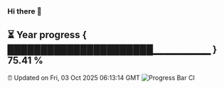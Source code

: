 ### Hi there 👋
⏳ Year progress { ██████████████████████▁▁▁▁▁▁▁▁ } 75.41 %
---
⏰ Updated on Fri, 03 Oct 2025 06:13:14 GMT
![Progress Bar CI](https://github.com/Moyi321/Moyi321/workflows/Progress%20Bar%20CI/badge.svg)
